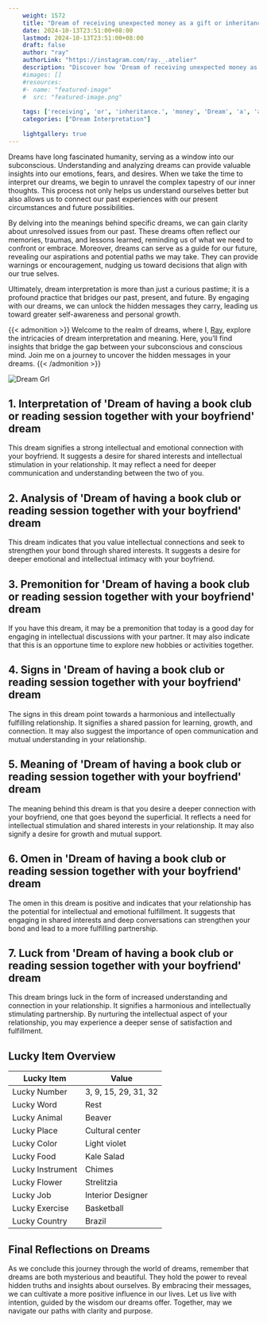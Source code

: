 ```yaml
---
    weight: 1572
    title: "Dream of receiving unexpected money as a gift or inheritance."  # Assuming 'title' column exists
    date: 2024-10-13T23:51:00+08:00
    lastmod: 2024-10-13T23:51:00+08:00
    draft: false
    author: "ray"
    authorLink: "https://instagram.com/ray._.atelier"
    description: "Discover how 'Dream of receiving unexpected money as a gift or inheritance.' can interpret your future and uncover its significant meanings in your life."
    #images: []
    #resources:
    #- name: "featured-image"
    #  src: "featured-image.png"
    
    tags: ['receiving', 'or', 'inheritance.', 'money', 'Dream', 'a', 'as', 'unexpected', 'of', 'gift']
    categories: ["Dream Interpretation"]
    
    lightgallery: true
---
```

    
Dreams have long fascinated humanity, serving as a window into our subconscious. Understanding and analyzing dreams can provide valuable insights into our emotions, fears, and desires. When we take the time to interpret our dreams, we begin to unravel the complex tapestry of our inner thoughts. This process not only helps us understand ourselves better but also allows us to connect our past experiences with our present circumstances and future possibilities.

By delving into the meanings behind specific dreams, we can gain clarity about unresolved issues from our past. These dreams often reflect our memories, traumas, and lessons learned, reminding us of what we need to confront or embrace. Moreover, dreams can serve as a guide for our future, revealing our aspirations and potential paths we may take. They can provide warnings or encouragement, nudging us toward decisions that align with our true selves.

Ultimately, dream interpretation is more than just a curious pastime; it is a profound practice that bridges our past, present, and future. By engaging with our dreams, we can unlock the hidden messages they carry, leading us toward greater self-awareness and personal growth.

{{< admonition >}}
Welcome to the realm of dreams, where I, [Ray](https://instagram.com/ray._.atelier), explore the intricacies of dream interpretation and meaning. Here, you’ll find insights that bridge the gap between your subconscious and conscious mind. Join me on a journey to uncover the hidden messages in your dreams.
{{< /admonition >}}

![Dream Grl](https://cdn.pixabay.com/photo/2017/11/02/03/35/gothic-2910057_1280.jpg "Dream Grl")

## 1. Interpretation of 'Dream of having a book club or reading session together with your boyfriend' dream
 This dream signifies a strong intellectual and emotional connection with your boyfriend. It suggests a desire for shared interests and intellectual stimulation in your relationship. It may reflect a need for deeper communication and understanding between the two of you.

## 2. Analysis of 'Dream of having a book club or reading session together with your boyfriend' dream
 This dream indicates that you value intellectual connections and seek to strengthen your bond through shared interests. It suggests a desire for deeper emotional and intellectual intimacy with your boyfriend.

## 3. Premonition for 'Dream of having a book club or reading session together with your boyfriend' dream
 If you have this dream, it may be a premonition that today is a good day for engaging in intellectual discussions with your partner. It may also indicate that this is an opportune time to explore new hobbies or activities together.

## 4. Signs in 'Dream of having a book club or reading session together with your boyfriend' dream
 The signs in this dream point towards a harmonious and intellectually fulfilling relationship. It signifies a shared passion for learning, growth, and connection. It may also suggest the importance of open communication and mutual understanding in your relationship.

## 5. Meaning of 'Dream of having a book club or reading session together with your boyfriend' dream
 The meaning behind this dream is that you desire a deeper connection with your boyfriend, one that goes beyond the superficial. It reflects a need for intellectual stimulation and shared interests in your relationship. It may also signify a desire for growth and mutual support.

## 6. Omen in 'Dream of having a book club or reading session together with your boyfriend' dream
 The omen in this dream is positive and indicates that your relationship has the potential for intellectual and emotional fulfillment. It suggests that engaging in shared interests and deep conversations can strengthen your bond and lead to a more fulfilling partnership.

## 7. Luck from 'Dream of having a book club or reading session together with your boyfriend' dream
 This dream brings luck in the form of increased understanding and connection in your relationship. It signifies a harmonious and intellectually stimulating partnership. By nurturing the intellectual aspect of your relationship, you may experience a deeper sense of satisfaction and fulfillment.

## Lucky Item Overview
| Lucky Item          | Value              |
|---------------|--------------------|
| Lucky Number        | 3, 9, 15, 29, 31, 32  |
| Lucky Word          | Rest |
| Lucky Animal        | Beaver |
| Lucky Place         | Cultural center     |
| Lucky Color         | Light violet     |
| Lucky Food          | Kale Salad      |
| Lucky Instrument    | Chimes |
| Lucky Flower        | Strelitzia    |
| Lucky Job           | Interior Designer       |
| Lucky Exercise      | Basketball  |
| Lucky Country       | Brazil    |


##  Final Reflections on Dreams

As we conclude this journey through the world of dreams, remember that dreams are both mysterious and beautiful. They hold the power to reveal hidden truths and insights about ourselves. By embracing their messages, we can cultivate a more positive influence in our lives. Let us live with intention, guided by the wisdom our dreams offer. Together, may we navigate our paths with clarity and purpose.
